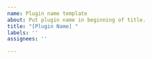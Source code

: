 ```yaml
---
name: Plugin name template
about: Put plugin name in beginning of title.
title: "[Plugin Name] "
labels: ''
assignees: ''

---
```



